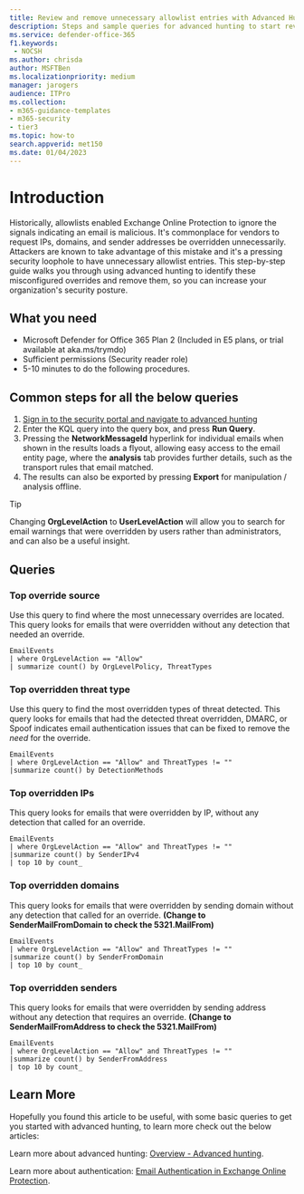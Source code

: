 ```yaml
---
title: Review and remove unnecessary allowlist entries with Advanced Hunting in Microsoft Defender for Office 365
description: Steps and sample queries for advanced hunting to start reviewing your security configuration and removing unnecessary allowlist entries.
ms.service: defender-office-365
f1.keywords: 
 - NOCSH
ms.author: chrisda
author: MSFTBen
ms.localizationpriority: medium
manager: jarogers
audience: ITPro
ms.collection:
- m365-guidance-templates
- m365-security
- tier3
ms.topic: how-to
search.appverid: met150
ms.date: 01/04/2023
---
```


# Introduction

Historically, allowlists enabled Exchange Online Protection to ignore the signals indicating an email is malicious. It's commonplace for vendors to request IPs, domains, and sender addresses be overridden unnecessarily. Attackers are known to take advantage of this mistake and it's a pressing security loophole to have unnecessary allowlist entries. This step-by-step guide walks you through using advanced hunting to identify these misconfigured overrides and remove them, so you can increase your organization's security posture.

## What you need

- Microsoft Defender for Office 365 Plan 2 (Included in E5 plans, or trial available at aka.ms/trymdo)
- Sufficient permissions (Security reader role)
- 5-10 minutes to do the following procedures.

## Common steps for all the below queries

1. [Sign in to the security portal and navigate to advanced hunting](https://security.microsoft.com/advanced-hunting)
2. Enter the KQL query into the query box, and press **Run Query**.
3. Pressing the **NetworkMessageId** hyperlink for individual emails when shown in the results loads a flyout, allowing easy access to the email entity page, where the **analysis** tab provides further details, such as the transport rules that email matched.
4. The results can also be exported by pressing **Export** for manipulation / analysis offline.

> [!TIP]
> Changing **OrgLevelAction** to **UserLevelAction** will allow you to search for email warnings that were overridden by users rather than administrators, and can also be a useful insight.

## Queries

### Top override source

Use this query to find where the most unnecessary overrides are located. This query looks for emails that were overridden without any detection that needed an override.

```kusto
EmailEvents
| where OrgLevelAction == "Allow"
| summarize count() by OrgLevelPolicy, ThreatTypes
```

### Top overridden threat type

Use this query to find the most overridden types of threat detected. This query looks for emails that had the detected threat overridden, DMARC, or Spoof indicates email authentication issues that can be fixed to remove the *need* for the override.

```kusto
EmailEvents
| where OrgLevelAction == "Allow" and ThreatTypes != ""
|summarize count() by DetectionMethods
```

### Top overridden IPs

This query looks for emails that were overridden by IP, without any detection that called for an override.

```kusto
EmailEvents
| where OrgLevelAction == "Allow" and ThreatTypes != ""
|summarize count() by SenderIPv4
| top 10 by count_
```

### Top overridden domains

This query looks for emails that were overridden by sending domain without any detection that called for an override. **(Change to SenderMailFromDomain to check the 5321.MailFrom)**

```kusto
EmailEvents
| where OrgLevelAction == "Allow" and ThreatTypes != ""
|summarize count() by SenderFromDomain
| top 10 by count_
```

### Top overridden senders

This query looks for emails that were overridden by sending address without any detection that requires an override. **(Change to SenderMailFromAddress to check the 5321.MailFrom)**

```kusto
EmailEvents
| where OrgLevelAction == "Allow" and ThreatTypes != ""
|summarize count() by SenderFromAddress
| top 10 by count_
```

## Learn More

Hopefully you found this article to be useful, with some basic queries to get you started with advanced hunting, to learn more check out the below articles:

Learn more about advanced hunting: [Overview - Advanced hunting](../../defender/advanced-hunting-overview.md).

Learn more about authentication: [Email Authentication in Exchange Online Protection](../email-authentication-about.md).
